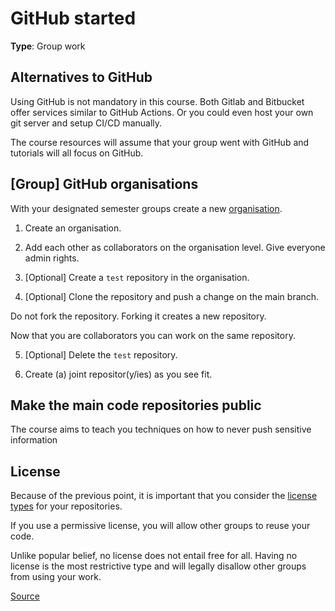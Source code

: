 # GitHub started

**Type**: Group work


## Alternatives to GitHub

Using GitHub is not mandatory in this course. Both Gitlab and Bitbucket offer services similar to GitHub Actions. Or you could even host your own git server and setup CI/CD manually.

The course resources will assume that your group went with GitHub and tutorials will all focus on GitHub.


## [Group] GitHub organisations

With your designated semester groups create a new [organisation](https://docs.github.com/en/organizations/collaborating-with-groups-in-organizations/creating-a-new-organization-from-scratch). 

1. Create an organisation.

2. Add each other as collaborators on the organisation level. Give everyone admin rights. 

3. [Optional] Create a `test` repository in the organisation.

4. [Optional]  Clone the repository and push a change on the main branch. 

Do not fork the repository. Forking it creates a new repository. 

Now that you are collaborators you can work on the same repository. 

5. [Optional]  Delete the `test` repository. 

6. Create (a) joint repositor(y/ies) as you see fit. 


## Make the main code repositories public

The course aims to teach you techniques on how to never push sensitive information 


## License

Because of the previous point, it is important that you consider the [license types](https://en.wikipedia.org/wiki/Software_license#Software_copyright) for your repositories.

If you use a permissive license, you will allow other groups to reuse your code. 

Unlike popular belief, no license does not entail free for all. Having no license is the most restrictive type and will legally disallow other groups from using your work. 

[Source](https://choosealicense.com/no-permission/)
